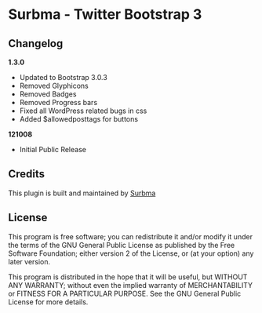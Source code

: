# Surbma - Twitter Bootstrap 3

## Changelog

**1.3.0**

- Updated to Bootstrap 3.0.3
- Removed Glyphicons
- Removed Badges
- Removed Progress bars
- Fixed all WordPress related bugs in css
- Added $allowedposttags for buttons

**121008**
- Initial Public Release

## Credits

This plugin is built and maintained by [Surbma](http://surbma.com)

## License

This program is free software; you can redistribute it and/or modify it under the terms of the GNU General Public License as published by the Free Software Foundation; either version 2 of the License, or (at your option) any later version.

This program is distributed in the hope that it will be useful, but WITHOUT ANY WARRANTY; without even the implied warranty of MERCHANTABILITY or FITNESS FOR A PARTICULAR PURPOSE.  See the GNU General Public License for more details.
